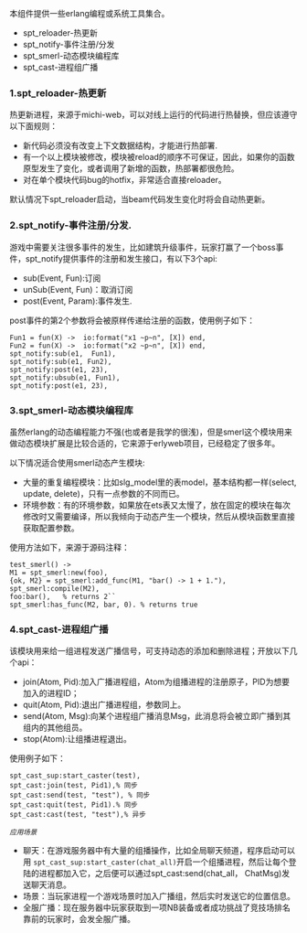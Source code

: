 本组件提供一些erlang编程或系统工具集合。

* spt_reloader-热更新
* spt_notify-事件注册/分发
* spt_smerl-动态模块编程库
* spt_cast-进程组广播

### 1.spt_reloader-热更新

热更新进程，来源于michi-web，可以对线上运行的代码进行热替换，但应该遵守以下面规则：

* 新代码必须没有改变上下文数据结构，才能进行热部署.
* 有一个以上模块被修改，模块被reload的顺序不可保证，因此，如果你的函数原型发生了变化，或者调用了新增的函数，热部署都很危险。
* 对在单个模块代码bug的hotfix，非常适合直接reloader。

默认情况下spt_reloader启动，当beam代码发生变化时将会自动热更新。

### 2.spt_notify-事件注册/分发.

游戏中需要关注很多事件的发生，比如建筑升级事件，玩家打赢了一个boss事件，spt_notify提供事件的注册和发生接口，有以下3个api:

* sub(Event, Fun):订阅
* unSub(Event, Fun)：取消订阅
* post(Event, Param):事件发生.

post事件的第2个参数将会被原样传递给注册的函数，使用例子如下：

    Fun1 = fun(X) ->  io:format("x1 ~p~n", [X]) end,
    Fun2 = fun(X) ->  io:format("x2 ~p~n", [X]) end,
    spt_notify:sub(e1,  Fun1),
    spt_notify:sub(e1, Fun2),
    spt_notify:post(e1, 23),
    spt_notify:ubsub(e1, Fun1),
    spt_notify:post(e1, 23),


### 3.spt_smerl-动态模块编程库

虽然erlang的动态编程能力不强(也或者是我学的很浅)，但是smerl这个模块用来做动态模块扩展是比较合适的，它来源于erlyweb项目，已经稳定了很多年。

以下情况适合使用smerl动态产生模块:

* 大量的重复编程模块：比如slg_model里的表model，基本结构都一样(select, update, delete)，只有一点参数的不同而已。
* 环境参数：有的环境参数，如果放在ets表又太慢了，放在固定的模块在每次修改时又需要编译，所以我倾向于动态产生一个模块，然后从模块函数里直接获取配置参数。

使用方法如下，来源于源码注释：

    test_smerl() ->
    M1 = spt_smerl:new(foo),
    {ok, M2} = spt_smerl:add_func(M1, "bar() -> 1 + 1."),
    spt_smerl:compile(M2),
    foo:bar(),   % returns 2``
    spt_smerl:has_func(M2, bar, 0). % returns true


### 4.spt_cast-进程组广播

该模块用来给一组进程发送广播信号，可支持动态的添加和删除进程；开放以下几个api：

* join(Atom, Pid):加入广播进程组，Atom为组播进程的注册原子，PID为想要加入的进程ID；
* quit(Atom, Pid):退出广播进程组，参数同上。
* send(Atom, Msg):向某个进程组广播消息Msg，此消息将会被立即广播到其组内的其他组员。
* stop(Atom):让组播进程退出。

使用例子如下：

    spt_cast_sup:start_caster(test),
    spt_cast:join(test, Pid1),% 同步
    spt_cast:send(test, "test"), % 同步
    spt_cast:quit(test, Pid1).% 同步
    spt_cast:cast(test, "test"),% 异步

*`应用场景`*

* 聊天：在游戏服务器中有大量的组播操作，比如全局聊天频道，程序启动可以用 `spt_cast_sup:start_caster(chat_all)`开启一个组播进程，然后让每个登陆的进程都加入它，之后便可以通过spt_cast:send(chat_all， ChatMsg)发送聊天消息。
* 场景：当玩家进程一个游戏场景时加入广播组，然后实时发送它的位置信息。
* 全服广播：现在服务器中玩家获取到一项NB装备或者成功挑战了竞技场排名靠前的玩家时，会发全服广播。
